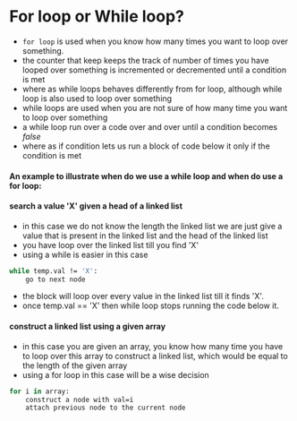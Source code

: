 # For loop or While loop? 

- `for loop` is used when you know how many times you want to loop over something.
- the counter that keep keeps the track of number of times you have looped over something is incremented or decremented until a condition is met
- where as while loops behaves differently from for loop, although while loop is also used to loop over something
- while loops are used when you are not sure of how many time you want to loop over something
- a while loop run over a code over and over until a condition becomes  _false_ 
- where as if condition lets us run a block of code below it only if the condition is met

#### An example to illustrate when do we use a while loop and when do use a for loop: 

#### search a value 'X'  given a head of a linked list
- in this case we do not know the length the linked list we are just give a value that is present in the linked list and the head of the linked list
- you have loop over the linked list till you find 'X'
- using a while is easier in this case
```sh
while temp.val != 'X': 
    go to next node
```
- the block will loop over every value in the linked list till it finds 'X'.
- once temp.val == 'X' then while loop stops running the code below it.

#### construct a linked list using a given array
- in this case you are given an array, you know how many time you have to loop over this array to construct a linked list, which would be equal to the length of the given array
- using a for loop in this case will be a wise decision
```sh
for i in array:
    construct a node with val=i 
    attach previous node to the current node 
```
